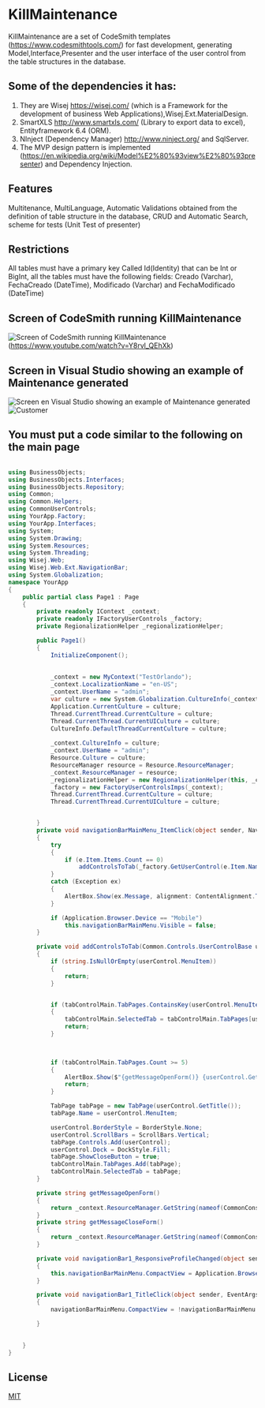 # KillMaintenance
KillMaintenance are a set of CodeSmith templates (https://www.codesmithtools.com/)  for fast development, 
generating Model,Interface,Presenter and the user interface of the user control from the table structures in the database.

## Some of the dependencies it has:
1. They are Wisej https://wisej.com/ (which is a Framework for the development of business Web Applications),Wisej.Ext.MaterialDesign. 
2. SmartXLS http://www.smartxls.com/ (Library to export data to excel), Entityframework 6.4 (ORM). 
3. NInject (Dependency Manager) http://www.ninject.org/ and SqlServer. 
4. The MVP design pattern is implemented (https://en.wikipedia.org/wiki/Model%E2%80%93view%E2%80%93presenter) and Dependency Injection.

## Features
Multitenance, MultiLanguage, Automatic Validations obtained from the definition of table structure in the database, CRUD and Automatic Search, scheme for tests (Unit Test of presenter)

## Restrictions
All tables must have a primary key Called Id(Identity) that can be Int or BigInt, all the tables must have the following fields: Creado (Varchar), FechaCreado (DateTime), Modificado (Varchar) and FechaModificado (DateTime)

## Screen of CodeSmith running KillMaintenance
![Screen of CodeSmith running KillMaintenance](/assets/CodeSmith.PNG) (https://www.youtube.com/watch?v=Y8rvl_QEhXk)

## Screen in Visual Studio showing an example of  Maintenance generated
![Screen en Visual Studio showing an example of  Maintenance generated](/assets/Pantallagenerada.PNG)
![Customer](/assets/Customer.png)
## You must put a code similar to the following on the main page
```csharp

using BusinessObjects;
using BusinessObjects.Interfaces;
using BusinessObjects.Repository;
using Common;
using Common.Helpers;
using CommonUserControls;
using YourApp.Factory;
using YourApp.Interfaces;
using System;
using System.Drawing;
using System.Resources;
using System.Threading;
using Wisej.Web;
using Wisej.Web.Ext.NavigationBar;
using System.Globalization;
namespace YourApp
{
    public partial class Page1 : Page
    {
        private readonly IContext _context;
        private readonly IFactoryUserControls _factory;
        private RegionalizationHelper _regionalizationHelper;

        public Page1()
        {
            InitializeComponent();
            
            
            _context = new MyContext("TestOrlando");
            _context.LocalizationName = "en-US";
            _context.UserName = "admin";
            var culture = new System.Globalization.CultureInfo(_context.LocalizationName);
            Application.CurrentCulture = culture;
            Thread.CurrentThread.CurrentCulture = culture;
            Thread.CurrentThread.CurrentUICulture = culture;
            CultureInfo.DefaultThreadCurrentCulture = culture;
            
            _context.CultureInfo = culture;
            _context.UserName = "admin";
            Resource.Culture = culture;
            ResourceManager resource = Resource.ResourceManager;
            _context.ResourceManager = resource;
            _regionalizationHelper = new RegionalizationHelper(this, _context.ResourceManager,culture);
            _factory = new FactoryUserControlsImps(_context);
            Thread.CurrentThread.CurrentCulture = culture;
            Thread.CurrentThread.CurrentUICulture = culture;


        }
        private void navigationBarMainMenu_ItemClick(object sender, NavigationBarItemClickEventArgs e)
        {
            try
            {
                if (e.Item.Items.Count == 0)
                    addControlsToTab(_factory.GetUserControl(e.Item.Name));
            }
            catch (Exception ex)
            {
                AlertBox.Show(ex.Message, alignment: ContentAlignment.TopLeft, showCloseButton: true, icon: MessageBoxIcon.Error, autoCloseDelay: 10000);
            }

            if (Application.Browser.Device == "Mobile")
                this.navigationBarMainMenu.Visible = false;
        }

        private void addControlsToTab(Common.Controls.UserControlBase userControl)
        {
            if (string.IsNullOrEmpty(userControl.MenuItem))
            {
                return;
            }


            if (tabControlMain.TabPages.ContainsKey(userControl.MenuItem))
            {
                tabControlMain.SelectedTab = tabControlMain.TabPages[userControl.MenuItem];
                return;
            }

            

            if (tabControlMain.TabPages.Count >= 5)
            {
                AlertBox.Show($"{getMessageOpenForm()} {userControl.GetTitle()}, {getMessageCloseForm()}  ", alignment: ContentAlignment.TopLeft, showCloseButton: true);
                return;
            }

            TabPage tabPage = new TabPage(userControl.GetTitle());
            tabPage.Name = userControl.MenuItem;

            userControl.BorderStyle = BorderStyle.None;
            userControl.ScrollBars = ScrollBars.Vertical;
            tabPage.Controls.Add(userControl);
            userControl.Dock = DockStyle.Fill;
            tabPage.ShowCloseButton = true;
            tabControlMain.TabPages.Add(tabPage);
            tabControlMain.SelectedTab = tabPage;
        }

        private string getMessageOpenForm()
        {
            return _context.ResourceManager.GetString(nameof(CommonConstants.MessageOpenForm)) ?? CommonConstants.MessageOpenForm;
        }
        private string getMessageCloseForm()
        {
            return _context.ResourceManager.GetString(nameof(CommonConstants.MessageCloseForm)) ?? CommonConstants.MessageCloseForm;
        }

        private void navigationBar1_ResponsiveProfileChanged(object sender, ResponsiveProfileChangedEventArgs e)
        {
            this.navigationBarMainMenu.CompactView = Application.Browser.ScreenSize.Width < 700;
        }

        private void navigationBar1_TitleClick(object sender, EventArgs e)
        {
            navigationBarMainMenu.CompactView = !navigationBarMainMenu.CompactView;

        }

        
    }
}


```
## License
[MIT](https://choosealicense.com/licenses/mit/)

